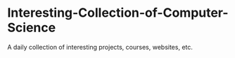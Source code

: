 # Interesting-Collection-of-Computer-Science
A daily collection of interesting projects, courses, websites, etc.
